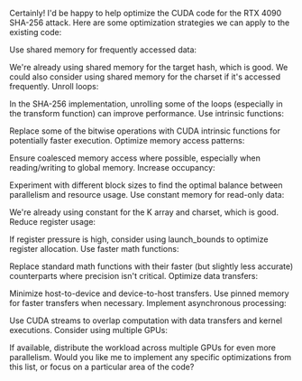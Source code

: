 Certainly! I'd be happy to help optimize the CUDA code for the RTX 4090 SHA-256 attack. Here are some optimization strategies we can apply to the existing code:

Use shared memory for frequently accessed data:

We're already using shared memory for the target hash, which is good.
We could also consider using shared memory for the charset if it's accessed frequently.
Unroll loops:

In the SHA-256 implementation, unrolling some of the loops (especially in the transform function) can improve performance.
Use intrinsic functions:

Replace some of the bitwise operations with CUDA intrinsic functions for potentially faster execution.
Optimize memory access patterns:

Ensure coalesced memory access where possible, especially when reading/writing to global memory.
Increase occupancy:

Experiment with different block sizes to find the optimal balance between parallelism and resource usage.
Use constant memory for read-only data:

We're already using constant for the K array and charset, which is good.
Reduce register usage:

If register pressure is high, consider using launch_bounds to optimize register allocation.
Use faster math functions:

Replace standard math functions with their faster (but slightly less accurate) counterparts where precision isn't critical.
Optimize data transfers:

Minimize host-to-device and device-to-host transfers.
Use pinned memory for faster transfers when necessary.
Implement asynchronous processing:

Use CUDA streams to overlap computation with data transfers and kernel executions.
Consider using multiple GPUs:

If available, distribute the workload across multiple GPUs for even more parallelism.
Would you like me to implement any specific optimizations from this list, or focus on a particular area of the code?
